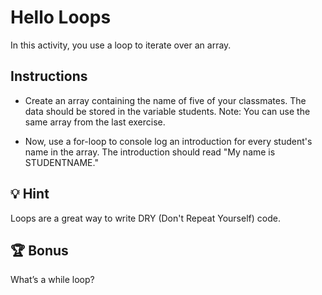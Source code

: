 # Hello Loops

In this activity, you use a loop to iterate over an array.

## Instructions
* Create an array containing the name of five of your classmates. The data should be stored in the variable students. Note: You can use the same array from the last exercise.

* Now, use a for-loop to console log an introduction for every student's name in the array. The introduction should read "My name is STUDENTNAME." 


## 💡 Hint

Loops are a great way to write DRY (Don't Repeat Yourself) code. 


## 🏆 Bonus

What’s a while loop?